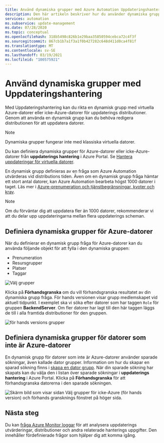 ```yaml
---
title: Använd dynamiska grupper med Azure Automation Uppdateringshantering
description: Den här artikeln beskriver hur du använder dynamiska grupper med Azure Automation Uppdateringshantering.
services: automation
ms.subservice: update-management
ms.date: 07/28/2020
ms.topic: conceptual
ms.openlocfilehash: 318b5498c826b1e29baa35850594cebca72c4f3f
ms.sourcegitcommit: 867cb1b7a1f3a1f0b427282c648d411d0ca4f81f
ms.translationtype: MT
ms.contentlocale: sv-SE
ms.lasthandoff: 03/19/2021
ms.locfileid: "100575921"
---
```

# <a name="use-dynamic-groups-with-update-management"></a>Använd dynamiska grupper med Uppdateringshantering

Med Uppdateringshantering kan du rikta en dynamisk grupp med virtuella Azure-datorer eller icke-Azure-datorer för uppdaterings distributioner. Genom att använda en dynamisk grupp kan du behöva redigera distributionen för att uppdatera datorer.

> [!NOTE]
> Dynamiska grupper fungerar inte med klassiska virtuella datorer.

Du kan definiera dynamiska grupper för Azure-datorer eller icke-Azure-datorer från **uppdaterings hantering** i Azure Portal. Se [Hantera uppdateringar för virtuella datorer](manage-updates-for-vm.md).

En dynamisk grupp definieras av en fråga som Azure Automation utvärderas vid distributions tiden. Även om en dynamisk grupp fråga hämtar ett stort antal datorer, kan Azure Automation bearbeta högst 1000 datorer i taget. Läs mer i [Azure-prenumeration och tjänstbegränsningar, kvoter och krav](../../azure-resource-manager/management/azure-subscription-service-limits.md#update-management).

> [!NOTE]
> Om du förväntar dig att uppdatera fler än 1000 datorer, rekommenderar vi att du delar upp uppdateringarna mellan flera uppdaterings scheman. 

## <a name="define-dynamic-groups-for-azure-machines"></a>Definiera dynamiska grupper för Azure-datorer

När du definierar en dynamisk grupp fråga för Azure-datorer kan du använda följande objekt för att fylla i den dynamiska gruppen:

* Prenumeration
* Resursgrupper
* Platser
* Taggar

![Välj grupper](./media/configure-groups/select-groups.png)

Klicka på **Förhandsgranska** om du vill förhandsgranska resultatet av din dynamiska grupp fråga. För hands versionen visar grupp medlemskapet vid aktuell tidpunkt. I exemplet ska vi söka efter datorer som har taggen `Role` för gruppen **BackendServer**. Om fler datorer har lagt till den här taggen läggs de till i alla framtida distributioner för den gruppen.

![för hands versions grupper](./media/configure-groups/preview-groups.png)

## <a name="define-dynamic-groups-for-non-azure-machines"></a>Definiera dynamiska grupper för datorer som inte är Azure-datorer

En dynamisk grupp för datorer som inte är Azure-datorer använder sparade sökningar, även kallade dator grupper. Information om hur du skapar en sparad sökning finns i [skapa en dator grupp](../../azure-monitor/logs/computer-groups.md#creating-a-computer-group). När din sparade sökning har skapats kan du välja den i listan över sparade sökningar i **uppdaterings hantering** i Azure Portal. Klicka på **Förhandsgranska** för att förhandsgranska datorerna i den sparade sökningen.

![Skärm bild som visar sidan Välj grupper för icke-Azure (för hands version) och förhands gransknings fönstret på höger sida.](./media/configure-groups/select-groups-2.png)

## <a name="next-steps"></a>Nästa steg

Du kan [fråga Azure Monitor loggar](query-logs.md) för att analysera uppdaterings utvärderingar, distributioner och andra relaterade hanterings uppgifter. Den innehåller fördefinierade frågor som hjälper dig att komma igång.

